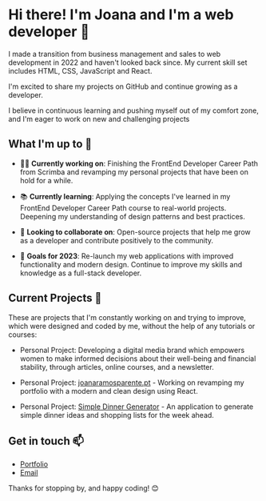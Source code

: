# Hi there! I'm Joana and I'm a web developer 👋

I made a transition from business management and sales to web development in 2022 and haven't looked back since. My current skill set includes HTML, CSS, JavaScript and React.
 
 I'm excited to share my projects on GitHub and continue growing as a developer. 
 
 I believe in continuous learning and pushing myself out of my comfort zone, and I'm eager to work on new and challenging projects

## What I'm up to 🔭

- 👩‍💻 **Currently working on**: Finishing the FrontEnd Developer Career Path from Scrimba and revamping my personal projects that have been on hold for a while.

- 📚 **Currently learning**: Applying the concepts I've learned in my FrontEnd Developer Career Path course to real-world projects. Deepening my understanding of design patterns and best practices.

- 🤝 **Looking to collaborate on**: Open-source projects that help me grow as a developer and contribute positively to the community.

- 🌟 **Goals for 2023**: Re-launch my web applications with improved functionality and modern design. Continue to improve my skills and knowledge as a full-stack developer.

## Current Projects 🚀

These are projects that I'm constantly working on and trying to improve, which were designed and coded by me, without the help of any tutorials or courses:

- Personal Project: Developing a digital media brand which empowers women to make informed decisions about their well-being and financial stability, through articles, online courses, and a newsletter.

- Personal Project: [joanaramosparente.pt](https://github.com/jrparente/joanaramosparente) - Working on revamping my portfolio with a modern and clean design using React.

- Personal Project: [Simple Dinner Generator](https://github.com/jrparente/app-simple-dinners) - An application to generate simple dinner ideas and shopping lists for the week ahead.

## Get in touch 📫

- [Portfolio](https://www.joanaramosparente.pt)
- [Email](mailto:jrparente@gmail.com)

Thanks for stopping by, and happy coding! 😊

<!--
**jrparente/jrparente** is a ✨ _special_ ✨ repository because its `README.md` (this file) appears on your GitHub profile.

Here are some ideas to get you started:

- 🔭 I’m currently working on ...
- 🌱 I’m currently learning ...
- 👯 I’m looking to collaborate on ...
- 🤔 I’m looking for help with ...
- 💬 Ask me about ...
- 📫 How to reach me: ...
- 😄 Pronouns: ...
- ⚡ Fun fact: ...
-->
